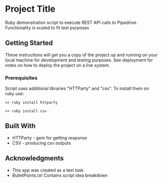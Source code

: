 # Project Title

Ruby demonstration script to execute REST API calls to Pipedrive. Functionality is scaled to fit test purposes 

## Getting Started

These instructions will get you a copy of the project up and running on your local machine for development and testing purposes. See deployment for notes on how to deploy the project on a live system.

### Prerequisites

Script uses additional libraries "HTTParty" and "csv".
To install them on ruby use:

```
>> ruby install httparty
```

```
>> ruby install csv
```

## Built With

* HTTParty - gem for getting response 
* CSV - producing csv outputs 



## Acknowledgments

* This app was created as a test task 
* BulletPoints.txt Contains script idea breakdown 

